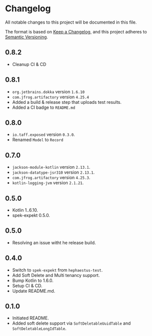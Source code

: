 # Changelog

All notable changes to this project will be documented in this file.

The format is based on [Keep a Changelog](https://keepachangelog.com/en/1.0.0/),
and this project adheres to [Semantic Versioning](https://semver.org/spec/v2.0.0.html).

## 0.8.2
- Cleanup CI & CD

## 0.8.1
- `org.jetbrains.dokka` version `1.6.10`
- `com.jfrog.artifactory` version `4.25.4`
- Added a build & release step that uploads test results.
- Added a CI badge to `README.md`

## 0.8.0
- `io.taff.exposed` version `0.3.0`.
- Renamed `Model` to `Record`

## 0.7.0
- `jackson-module-kotlin` version `2.13.1`.
- `jackson-datatype-jsr310` version `2.13.1`.
- `com.jfrog.artifactory` version `4.25.3`.
- `kotlin-logging-jvm` version `2.1.21`.

## 0.5.0

- Kotlin 1..6.10.
- spek-expekt 0.5.0.

## 0.5.0

- Resolving an issue witht he release build.

## 0.4.0
- Switch to `spek-expekt` from `hephaestus-test`.
- Add Soft Delete and Multi tenancy support.
- Bump Kotlin to 1.6.0.
- Setup CI & CD.
- Update README.md.

## 0.1.0

- Initiated README.
- Added soft delete support via `SoftDeletableUuidTable` and `SoftDeletableLongIdTable`.
